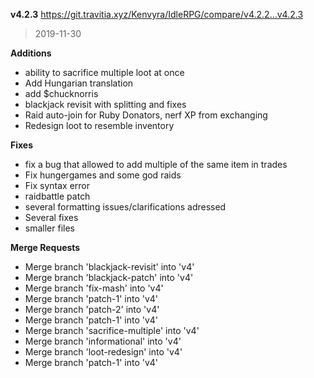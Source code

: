 **v4.2.3**
https://git.travitia.xyz/Kenvyra/IdleRPG/compare/v4.2.2...v4.2.3

> 2019-11-30

**Additions**

- ability to sacrifice multiple loot at once
- Add Hungarian translation
- add $chucknorris
- blackjack revisit with splitting and fixes
- Raid auto-join for Ruby Donators, nerf XP from exchanging
- Redesign loot to resemble inventory

**Fixes**

- fix a bug that allowed to add multiple of the same item in trades
- Fix hungergames and some god raids
- Fix syntax error
- raidbattle patch
- several formatting issues/clarifications adressed
- Several fixes
- smaller files

**Merge Requests**

- Merge branch 'blackjack-revisit' into 'v4'
- Merge branch 'blackjack-patch' into 'v4'
- Merge branch 'fix-mash' into 'v4'
- Merge branch 'patch-1' into 'v4'
- Merge branch 'patch-2' into 'v4'
- Merge branch 'patch-1' into 'v4'
- Merge branch 'sacrifice-multiple' into 'v4'
- Merge branch 'informational' into 'v4'
- Merge branch 'loot-redesign' into 'v4'
- Merge branch 'patch-1' into 'v4'
